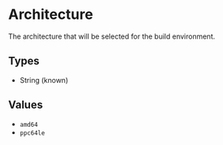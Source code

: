 # Architecture

The architecture that will be selected for the build environment.

## Types

* String (known)

## Values

* `amd64`
* `ppc64le`



